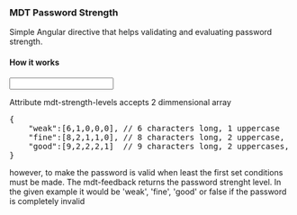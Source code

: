 <h3>MDT Password Strength</h3>

Simple Angular directive that helps validating and evaluating 
password strength.

<h4>How it works</h4>

<input ng-model="password" name="password" type="password" required
       mdt-password-strength
       mdt-feedback="validationResult_material"
       mdt-strength-levels='{"weak":[6,1,0,0,0],"fine":[8,2,1,1,0],"strong":[9,2,2,2,1],"unbreakable":[12,2,2,2,2]}'
/>

Attribute mdt-strength-levels accepts 2 dimmensional array
<pre>
{
    "weak":[6,1,0,0,0], // 6 characters long, 1 uppercase
    "fine":[8,2,1,1,0], // 8 characters long, 2 uppercase,  1 lowercase,  1 digit
    "good":[9,2,2,2,1]  // 9 characters long, 2 uppercases, 2 lowercases, 2 digits, 1 scpecial character
}
</pre>
however, to make the password is valid when least the first set conditions must be made.
The mdt-feedback returns the password strenght level. In the given example it 
would be 'weak', 'fine', 'good' or false if the password is completely invalid



                        
                        
                        
                        
